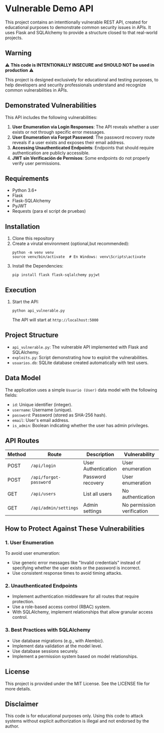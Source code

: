# Vulnerable Demo API

This project contains an intenttionally vulnerable REST API, created for educational purposes to demonstrate common security issues in APIs. It uses Flask and SQLAlchemy to provide a structure closed to that real-world projects.

## Warning

⚠️ **This code is INTENTIONALLY INSECURE and SHOULD NOT be used in production** ⚠️

This project is designed exclusively for educational and testing purposes, to help developers and security professionals understand and recognize common vulnerabilities in APIs.

## Demonstrated Vulnerabilities

This API includes the following vulnerabilities:

1. **User Enumeration via Login Responses**: The API reveals whether a user exists or not through specific error messages.
2. **User Enumeration via Forgot Password**: The password recovery route reveals if a user exists and exposes their email address.
3. **Accessing Unauthenticated Endpoints**: Endpoints that should require authentication are publicly accessible.
4. **JWT sin Verificación de Permisos**: Some endpoints do not properly verify user permissions.

## Requirements

- Python 3.6+
- Flask
- Flask-SQLAlchemy
- PyJWT
- Requests (para el script de pruebas)

## Installation

1. Clone this repository
2. Create a virutal environment (optional,but recommended):
   ```
   python -m venv venv
   source venv/bin/activate  # En Windows: venv\Scripts\activate
   ```
3. Install the Dependencies:
   ```
   pip install flask flask-sqlalchemy pyjwt
   ```

## Execution

1. Start the API:
   ```
   python api_vulnerable.py
   ```
   The API will start at  `http://localhost:5000`

## Project Structure

- `api_vulnerable.py`: The vulnerable API implemented with Flask and SQLAlchemy.
- `exploits.py`: Script demonstrating how to exploit the vulnerabilities.
- `usuarios.db`: SQLite database created automatically with test users.

## Data Model

The application uses a simple `Usuario (User)` data model with the following fields:
- `id`: Unique identifier (integer).
- `username`: Username (unique).
- `password`: Password (stored as SHA-256 hash).
- `email`: User's email address.
- `is_admin`: Boolean indicating whether the user has admin privileges.

## API Routes

| Method | Route | Description | Vulnerability |
|--------|-------|-------------|---------------|
| POST | `/api/login` | User Authentication | User enumeration |
| POST | `/api/forgot-password` | Password recovery | User enumeration |
| GET | `/api/users` | List all users | No authentication |
| GET | `/api/admin/settings` | Admin settings | No permission verification |


## How to Protect Against These Vulnerabilities

### 1. User Enumeration

To avoid user enumeration:
- Use generic error messages like "Invalid credentials" instead of specifying whether the user exists or the password is incorrect.
- Use consistent response times to avoid timing attacks.

### 2. Unauthenticated Endpoints

- Implement authentication middleware for all routes that require protection.
- Use a role-based access control (RBAC) system.
- With SQLAlchemy, implement relationships that allow granular access control.


### 3. Best Practices with SQLAlchemy

- Use database migrations (e.g., with Alembic).
- Implement data validation at the model level.
- Use database sessions securely.
- Implement a permission system based on model relationships.

## License

This project is provided under the MIT License. See the LICENSE file for more details.

## Disclaimer

This code is for educational purposes only. Using this code to attack systems without explicit authorization is illegal and not endorsed by the author.
